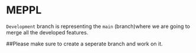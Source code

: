 # MEPPL
`Development` branch is representing the `main` (branch)where we are going to merge all the developed features.

##Please make sure to create a seperate branch and work on it.
